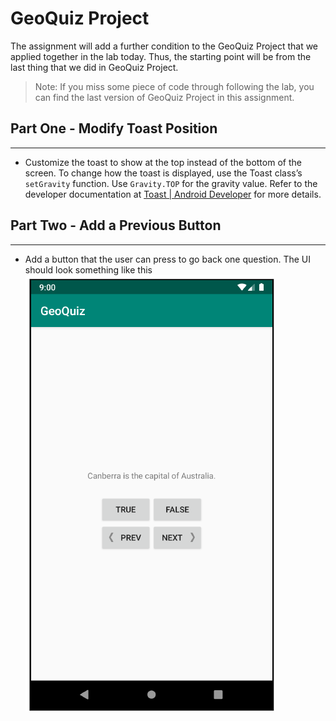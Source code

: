 # GeoQuiz Project
The assignment will add a further condition to the GeoQuiz Project that we applied together in the lab today. Thus, the starting point will be from the last thing that we did in GeoQuiz Project.
> Note: If you miss some piece of code through following the lab, you can find the last version of GeoQuiz Project in this assignment.

## Part One - Modify Toast Position
---
- Customize the toast to show at the top instead of the bottom of the screen. To change how the toast is displayed, use the Toast class’s `setGravity` function. Use `Gravity.TOP` for the gravity value. Refer to the developer documentation at [Toast | Android Developer](https://developer.android.com/reference/kotlin/android/widget/Toast#setgravity) for more details.
 
## Part Two - Add a Previous Button
---
- Add a button that the user can press to go back one question. The UI should look something like this
  ![UI Part2](UI_part2.png)
  

